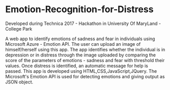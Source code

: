 # Emotion-Recognition-for-Distress
Developed during Technica 2017 - Hackathon in University Of MaryLand - College Park 

A web app to identify emotions of sadness and fear in individuals using Microsoft Azure - Emotion API. The user can upload an image of himself/herself using this app. The app identifies whether the individual is in depression or in distress through the image uploaded by comparing the score of the parameters of emotions - sadness and fear with threshold their values. Once distress is identified, an automatic message for help is passed.  This app is developed using HTML,CSS,JavaScript,JQuery. The Microsoft's Emotion API is used for detecting emotions and giving output as JSON object.


